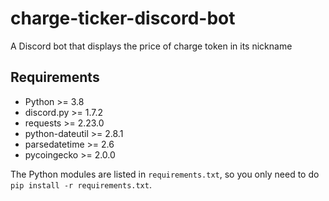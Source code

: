 # charge-ticker-discord-bot

A Discord bot that displays the price of charge token in its nickname

## Requirements

- Python >= 3.8
- discord.py >= 1.7.2
- requests >= 2.23.0
- python-dateutil >= 2.8.1
- parsedatetime >= 2.6
- pycoingecko >= 2.0.0

The Python modules are listed in ``requirements.txt``, so you only need to do ``pip install -r requirements.txt``.
